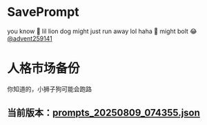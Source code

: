 # SavePrompt
you know 🫠 lil lion dog might just run away lol
haha 🐶 might bolt 😂 [@advent259141](https://github.com/advent259141)

# 人格市场备份
你知道的，小狮子狗可能会跑路

## 当前版本：[prompts_20250809_074355.json](https://github.com/Larch-C/SavePrompt/blob/main/prompts_20250809_074355.json)
